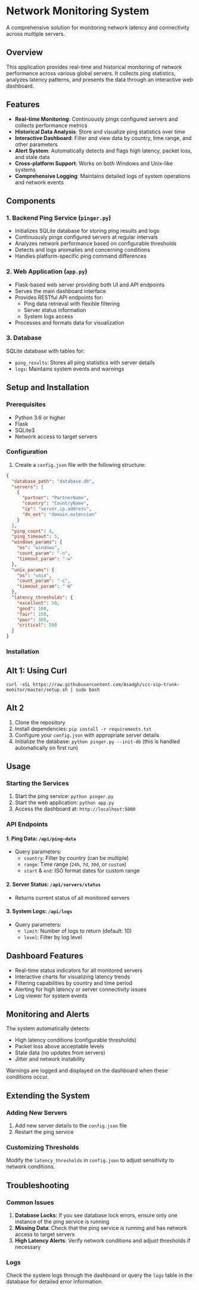 # Network Monitoring System

A comprehensive solution for monitoring network latency and connectivity across multiple servers.

## Overview

This application provides real-time and historical monitoring of network performance across various global servers. It collects ping statistics, analyzes latency patterns, and presents the data through an interactive web dashboard.

## Features

- **Real-time Monitoring**: Continuously pings configured servers and collects performance metrics
- **Historical Data Analysis**: Store and visualize ping statistics over time
- **Interactive Dashboard**: Filter and view data by country, time range, and other parameters
- **Alert System**: Automatically detects and flags high latency, packet loss, and stale data
- **Cross-platform Support**: Works on both Windows and Unix-like systems
- **Comprehensive Logging**: Maintains detailed logs of system operations and network events

## Components

### 1. Backend Ping Service (`pinger.py`)

- Initializes SQLite database for storing ping results and logs
- Continuously pings configured servers at regular intervals
- Analyzes network performance based on configurable thresholds
- Detects and logs anomalies and concerning conditions
- Handles platform-specific ping command differences

### 2. Web Application (`app.py`)

- Flask-based web server providing both UI and API endpoints
- Serves the main dashboard interface
- Provides RESTful API endpoints for:
  - Ping data retrieval with flexible filtering
  - Server status information
  - System logs access
- Processes and formats data for visualization

### 3. Database

SQLite database with tables for:
- `ping_results`: Stores all ping statistics with server details
- `logs`: Maintains system events and warnings

## Setup and Installation

### Prerequisites

- Python 3.6 or higher
- Flask
- SQLite3
- Network access to target servers

### Configuration

1. Create a `config.json` file with the following structure:

```json
{
  "database_path": "database.db",
  "servers": [
    {
      "partner": "PartnerName",
      "country": "CountryName",
      "ip": "server.ip.address",
      "dn_ext": "domain.extension"
    }
  ],
  "ping_count": 4,
  "ping_timeout": 5,
  "windows_params": {
    "os": "windows",
    "count_param": "-n",
    "timeout_param": "-w"
  },
  "unix_params": {
    "os": "unix",
    "count_param": "-c",
    "timeout_param": "-W"
  },
  "latency_thresholds": {
    "excellent": 50,
    "good": 100,
    "fair": 150,
    "poor": 300,
    "critical": 500
  }
}
```

### Installation

## Alt 1: Using Curl
`curl -sSL https://raw.githubusercontent.com/Asadgh/ccc-sip-trunk-monitor/master/setup.sh | sudo bash`

## Alt 2
1. Clone the repository
2. Install dependencies: `pip install -r requirements.txt`
3. Configure your `config.json` with appropriate server details
4. Initialize the database: `python pinger.py --init-db` (this is handled automatically on first run)

## Usage

### Starting the Services

1. Start the ping service: `python pinger.py`
2. Start the web application: `python app.py`
3. Access the dashboard at: `http://localhost:5000`

### API Endpoints

#### 1. Ping Data: `/api/ping-data`
- Query parameters:
  - `country`: Filter by country (can be multiple)
  - `range`: Time range (`24h`, `7d`, `30d`, or `custom`)
  - `start` & `end`: ISO format dates for custom range

#### 2. Server Status: `/api/servers/status`
- Returns current status of all monitored servers

#### 3. System Logs: `/api/logs`
- Query parameters:
  - `limit`: Number of logs to return (default: 10)
  - `level`: Filter by log level

## Dashboard Features

- Real-time status indicators for all monitored servers
- Interactive charts for visualizing latency trends
- Filtering capabilities by country and time period
- Alerting for high latency or server connectivity issues
- Log viewer for system events

## Monitoring and Alerts

The system automatically detects:
- High latency conditions (configurable thresholds)
- Packet loss above acceptable levels
- Stale data (no updates from servers)
- Jitter and network instability

Warnings are logged and displayed on the dashboard when these conditions occur.

## Extending the System

### Adding New Servers

1. Add new server details to the `config.json` file
2. Restart the ping service

### Customizing Thresholds

Modify the `latency_thresholds` in `config.json` to adjust sensitivity to network conditions.

## Troubleshooting

### Common Issues

1. **Database Locks**: If you see database lock errors, ensure only one instance of the ping service is running
2. **Missing Data**: Check that the ping service is running and has network access to target servers
3. **High Latency Alerts**: Verify network conditions and adjust thresholds if necessary

### Logs

Check the system logs through the dashboard or query the `logs` table in the database for detailed error information.